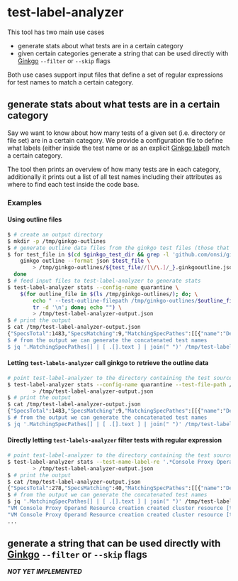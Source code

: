 # test-label-analyzer

This tool has two main use cases
* generate stats about what tests are in a certain category
* given certain categories generate a string that can be used directly with [Ginkgo] `--filter` or `--skip` flags

Both use cases support input files that define a set of regular expressions for test names to match a certain category.

## generate stats about what tests are in a certain category

Say we want to know about how many tests of a given set (i.e. directory or file set) are in a certain category. We provide a configuration file to define what labels (either inside the test name or as an explicit [Ginkgo label]) match a certain category.

The tool then prints an overview of how many tests are in each category, additionally it prints out a list of all test names including their attributes as where to find each test inside the code base.

### Examples

#### Using outline files

```sh
$ # create an output directory
$ mkdir -p /tmp/ginkgo-outlines
$ # generate outline data files from the ginkgo test files (those that contain an import from ginkgo)
$ for test_file in $(cd $ginkgo_test_dir && grep -l 'github.com/onsi/ginkgo/v2' ./*.go); do; \
    ginkgo outline --format json $test_file \
        > /tmp/ginkgo-outlines/${test_file//[\/\.]/_}.ginkgooutline.json ; \
  done
$ # feed input files to test-label-analyzer to generate stats
$ test-label-analyzer stats --config-name quarantine \
    $(for outline_file in $(ls /tmp/ginkgo-outlines/); do; \
        echo " --test-outline-filepath /tmp/ginkgo-outlines/$outline_file" | \
        tr -d '\n'; done; echo "") \
        > /tmp/test-label-analyzer-output.json
$ # print the output
$ cat /tmp/test-label-analyzer-output.json
{"SpecsTotal":1483,"SpecsMatching":9,"MatchingSpecPathes":[[{"name":"Describe","text":"...
$ # from the output we can generate the concatenated test names
$ jq '.MatchingSpecPathes[] | [ .[].text ] | join(" ")' /tmp/test-label-analyzer-output.json
```

#### Letting `test-labels-analyzer` call ginkgo to retrieve the outline data

```sh
# point test-label-analyzer to the directory containing the test source files
$ test-label-analyzer stats --config-name quarantine --test-file-path /path/to/tests \
        > /tmp/test-label-analyzer-output.json
$ # print the output
$ cat /tmp/test-label-analyzer-output.json
{"SpecsTotal":1483,"SpecsMatching":9,"MatchingSpecPathes":[[{"name":"Describe","text":"...
$ # from the output we can generate the concatenated test names
$ jq '.MatchingSpecPathes[] | [ .[].text ] | join(" ")' /tmp/test-label-analyzer-output.json
```

#### Directly letting `test-labels-analyzer` filter tests with regular expression

```sh
# point test-label-analyzer to the directory containing the test source files
$ test-label-analyzer stats --test-name-label-re '.*Console Proxy Operand Resource.*' --test-file-path /home/dhiller/Projects/github.com/kubevirt.io/ssp-operator/tests \
        > /tmp/test-label-analyzer-output.json
$ # print the output
$ cat /tmp/test-label-analyzer-output.json
{"SpecsTotal":278,"SpecsMatching":40,"MatchingSpecPathes":[[{"name":"Describe", ...
$ # from the output we can generate the concatenated test names
$ jq '.MatchingSpecPathes[] | [ .[].text ] | join(" ")' /tmp/test-label-analyzer-output.json
"VM Console Proxy Operand Resource creation created cluster resource [test_id:TODO] cluster role"
"VM Console Proxy Operand Resource creation created cluster resource [test_id:TODO] cluster role binding"
...
```

## generate a string that can be used directly with [Ginkgo] `--filter` or `--skip` flags

_**NOT YET IMPLEMENTED**_

[Ginkgo]: https://onsi.github.io/ginkgo/
[Ginkgo label]: https://onsi.github.io/ginkgo/#spec-labels

